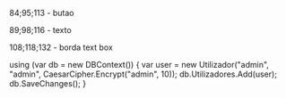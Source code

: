 84;95;113  -  butao

89;98;116  -  texto

108;118;132  -  borda text box



using (var db = new DBContext())
{
    var user = new Utilizador("admin", "admin", CaesarCipher.Encrypt("admin", 10));
    db.Utilizadores.Add(user);
    db.SaveChanges();
}
